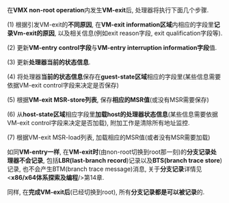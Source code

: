 在**VMX non\-root operation**内发生**VM\-exit**后, 处理器将执行下面几个步骤.

(1) 根据引发VM\-exit的**不同原因**, 在**VM\-exit information区域**内相应的字段里**记录Vm\-exit的原因**, 以及相关信息(例如exit reason字段, exit qualification字段等).

(2) 更新**VM\-entry control字段**与**VM\-entry interruption information字段**值.

(3) 更新**处理器当前的状态信息**.

(4) 将处理器**当前的状态信息**保存在**guest\-state区域**相应的字段里(某些信息需要依据VM\-exit control字段来决定是否保存)

(5) 根据**VM\-exit MSR\-store列表**, 保存**相应的MSR值**(或没有MSR需要保存)

(6) 从**host\-state区域**相应字段里**加载host的处理器状态信息**(某些信息需要依据VM\-exit control字段来决定是否加载), 附加工作是清除所有地址监控.

(7) 根据VM\-exit MSR\-load列表, 加载相应的MSR值(或者没有MSR需要加载)

如同**VM\-entry一样**, 在**VM\-exit时**(由non\-root切换到root那一刻)的**分支记录处理器不会记录**, 包括**LBR(last\-branch record**)记录以及**BTS(branch trace store**)记录, 也不会产生BTM(branch trace message)消息, 关于**分支记录**详情见\<**x86/x64体系探索及编程**/>第14章.

同样, 在**完成VM\-exit后**(已经切换到root), 所有**分支记录都是可以被记录**的.